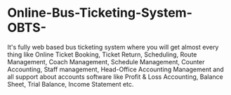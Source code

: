 # Online-Bus-Ticketing-System-OBTS-
It's fully web based bus ticketing system where you will get almost every thing like Online Ticket Booking, Ticket Return, Scheduling, Route Management, Coach Management, Schedule Management, Counter Accounting, Staff management, Head-Office Accounting Management  and all support about accounts software like Profit &amp; Loss Accounting, Balance Sheet, Trial Balance, Income Statement etc.
